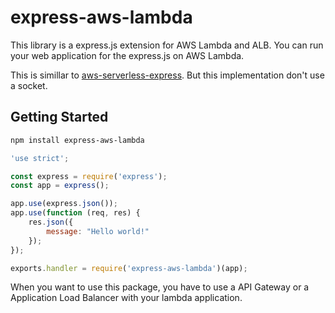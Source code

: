 # express-aws-lambda

This library is a express.js extension for AWS Lambda and ALB.
You can run your web application for the express.js on AWS Lambda.

This is simillar to [aws-serverless-express](https://github.com/awslabs/aws-serverless-express). 
But this implementation don't use a socket.

## Getting Started

```bash
npm install express-aws-lambda
```

```js
'use strict';

const express = require('express');
const app = express();

app.use(express.json());
app.use(function (req, res) {
    res.json({
        message: "Hello world!"
    });
});

exports.handler = require('express-aws-lambda')(app);
```

When you want to use this package, you have to use a API Gateway or a Application Load Balancer with your lambda application.

